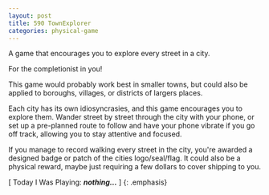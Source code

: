 ```yaml
---
layout: post
title: 590 TownExplorer
categories: physical-game
---
```

A game that encourages you to explore every street in a city.

For the completionist in you!

This game would probably work best in smaller towns, but could also be applied to boroughs, villages, or districts of largers places.

Each city has its own idiosyncrasies, and this game encourages you to explore them.  Wander street by street through the city with your phone, or set up a pre-planned route to follow and have your phone vibrate if you go off track, allowing you to stay attentive and focused.

If you manage to record walking every street in the city, you're awarded a designed badge or patch of the cities logo/seal/flag.  It could also be a physical reward, maybe just requiring a few dollars to cover shipping to you.

[ Today I Was Playing: ***nothing...*** ]
{: .emphasis}
